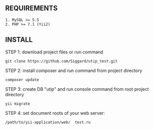 REQUIREMENTS
-------------------

```
1. MySQL >= 5.5
2. PHP >= 7.1 (Yii2)
```

INSTALL
-------------------
<p>STEP 1: download project files or run command</p>

```
git clone https://github.com/Siggard/utip_test.git
```

<p>STEP 2: install composer and run command from project directory</p>

```
composer update 
```

<p>STEP 3: create DB "utip" and run console command from root project directory</p>

```
yii migrate
```

<p>STEP 4: set document roots of your web server:</p>

```
/path/to/yii-application/web/  test.ru
```